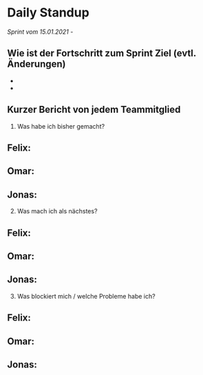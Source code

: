 # Daily Standup <Datum>
*Sprint vom 15.01.2021 - <EndDatum>*

## Wie ist der Fortschritt zum Sprint Ziel (evtl. Änderungen)

- 
- 

## Kurzer Bericht von jedem Teammitglied

1. Was habe ich bisher gemacht?

Felix:
- 
Omar:
- 
Jonas:
- 

2. Was mach ich als nächstes?

Felix:
- 
Omar:
- 
Jonas:
- 

3. Was blockiert mich / welche Probleme habe ich?

Felix:
- 
Omar:
- 
Jonas:
-  